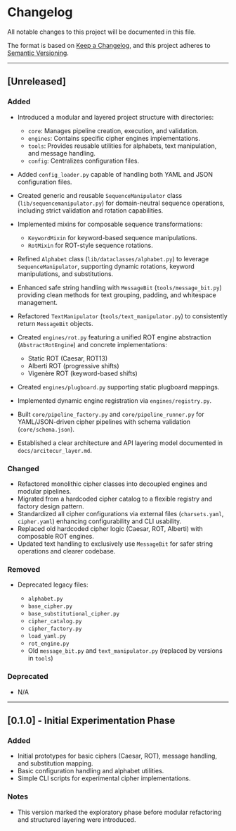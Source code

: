 # Changelog

All notable changes to this project will be documented in this file.

The format is based on [Keep a Changelog](https://keepachangelog.com/en/1.0.0/),
and this project adheres to [Semantic Versioning](https://semver.org/).

---

## \[Unreleased]

### Added

* Introduced a modular and layered project structure with directories:

  * `core`: Manages pipeline creation, execution, and validation.
  * `engines`: Contains specific cipher engines implementations.
  * `tools`: Provides reusable utilities for alphabets, text manipulation, and message handling.
  * `config`: Centralizes configuration files.
* Added `config_loader.py` capable of handling both YAML and JSON configuration files.
* Created generic and reusable `SequenceManipulator` class (`lib/sequencemanipulator.py`) for domain-neutral sequence operations, including strict validation and rotation capabilities.
* Implemented mixins for composable sequence transformations:

  * `KeywordMixin` for keyword-based sequence manipulations.
  * `RotMixin` for ROT-style sequence rotations.
* Refined `Alphabet` class (`lib/dataclasses/alphabet.py`) to leverage `SequenceManipulator`, supporting dynamic rotations, keyword manipulations, and substitutions.
* Enhanced safe string handling with `MessageBit` (`tools/message_bit.py`) providing clean methods for text grouping, padding, and whitespace management.
* Refactored `TextManipulator` (`tools/text_manipulator.py`) to consistently return `MessageBit` objects.
* Created `engines/rot.py` featuring a unified ROT engine abstraction (`AbstractRotEngine`) and concrete implementations:

  * Static ROT (Caesar, ROT13)
  * Alberti ROT (progressive shifts)
  * Vigenère ROT (keyword-based shifts)
* Created `engines/plugboard.py` supporting static plugboard mappings.
* Implemented dynamic engine registration via `engines/registry.py`.
* Built `core/pipeline_factory.py` and `core/pipeline_runner.py` for YAML/JSON-driven cipher pipelines with schema validation (`core/schema.json`).
* Established a clear architecture and API layering model documented in `docs/arcitecur_layer.md`.

### Changed

* Refactored monolithic cipher classes into decoupled engines and modular pipelines.
* Migrated from a hardcoded cipher catalog to a flexible registry and factory design pattern.
* Standardized all cipher configurations via external files (`charsets.yaml`, `cipher.yaml`) enhancing configurability and CLI usability.
* Replaced old hardcoded cipher logic (Caesar, ROT, Alberti) with composable ROT engines.
* Updated text handling to exclusively use `MessageBit` for safer string operations and clearer codebase.

### Removed

* Deprecated legacy files:

  * `alphabet.py`
  * `base_cipher.py`
  * `base_substitutional_cipher.py`
  * `cipher_catalog.py`
  * `cipher_factory.py`
  * `load_yaml.py`
  * `rot_engine.py`
  * Old `message_bit.py` and `text_manipulator.py` (replaced by versions in `tools`)

### Deprecated

* N/A

---

## \[0.1.0] - Initial Experimentation Phase

### Added

* Initial prototypes for basic ciphers (Caesar, ROT), message handling, and substitution mapping.
* Basic configuration handling and alphabet utilities.
* Simple CLI scripts for experimental cipher implementations.

### Notes

* This version marked the exploratory phase before modular refactoring and structured layering were introduced.

